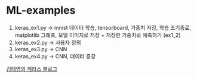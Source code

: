 # ML-examples

1. keras_ex1.py
-> mnist 데이터 학습, tensorboard, 가중치 저장, 학습 조기종료, matplotlib 그래프, 모델 이미지로 저장 + 저장한 가중치로 예측하기 (ex1_2)
2. keras_ex2.py
-> 사용자 정의
3. keras_ex3.py
-> CNN
4. keras_ex4.py
-> CNN, 데이터 증강

[김태영의 케라스 블로그](https://tykimos.github.io/index.html)

